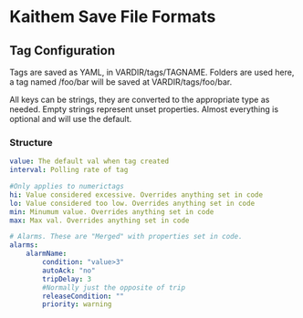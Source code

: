 # Kaithem Save File Formats


## Tag Configuration

Tags are saved as YAML, in VARDIR/tags/TAGNAME.  Folders are used here, a tag named /foo/bar will be saved at VARDIR/tags/foo/bar.

All keys can be strings, they are converted to the appropriate type as needed.
Empty strings represent unset properties. Almost everything is optional and will
use the default.

### Structure

```yaml
value: The default val when tag created
interval: Polling rate of tag

#Only applies to numerictags
hi: Value considered excessive. Overrides anything set in code
lo: Value considered too low. Overrides anything set in code
min: Minumum value. Overrides anything set in code
max: Max val. Overrides anything set in code

# Alarms. These are "Merged" with properties set in code.
alarms:
    alarmName:
        condition: "value>3"
        autoAck: "no"
        tripDelay: 3
        #Normally just the opposite of trip
        releaseCondition: ""
        priority: warning
```




```